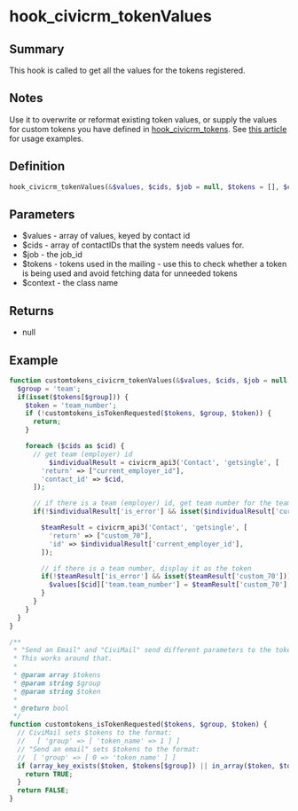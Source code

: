 # hook_civicrm_tokenValues

## Summary

This hook is called to get all the values for the tokens registered.

## Notes

Use it to overwrite or reformat existing token values, or supply the values
for custom tokens you have defined in
[hook_civicrm_tokens](hook_civicrm_tokens.md). See [this
article](https://civicrm.org/blog/colemanw/create-your-own-tokens-for-fun-and-profit) for
usage examples.

## Definition

```php
hook_civicrm_tokenValues(&$values, $cids, $job = null, $tokens = [], $context = null)
```

## Parameters

- $values - array of values, keyed by contact id
- $cids - array of contactIDs that the system needs values for.
- $job - the job_id
- $tokens - tokens used in the mailing - use this to check whether a
  token is being used and avoid fetching data for unneeded tokens
- $context - the class name

## Returns

- null

## Example

```php
function customtokens_civicrm_tokenValues(&$values, $cids, $job = null, $tokens = [], $context = null) {
  $group = 'team';
  if(isset($tokens[$group])) {
    $token = 'team_number';
    if (!customtokens_isTokenRequested($tokens, $group, $token)) {
      return;
    }

    foreach ($cids as $cid) {
      // get team (employer) id
          $individualResult = civicrm_api3('Contact', 'getsingle', [
        'return' => ["current_employer_id"],
        'contact_id' => $cid,
      ]);

      // if there is a team (employer) id, get team number for the team (employer)
      if(!$individualResult['is_error'] && isset($individualResult['current_employer_id']) && strlen($individualResult['current_employer_id'])){

        $teamResult = civicrm_api3('Contact', 'getsingle', [
          'return' => ["custom_70"],
          'id' => $individualResult['current_employer_id'],
        ]);

        // if there is a team number, display it as the token
        if(!$teamResult['is_error'] && isset($teamResult['custom_70'])) {
          $values[$cid]['team.team_number'] = $teamResult['custom_70'];
        }
      }
    }
  }
}

/**
 * "Send an Email" and "CiviMail" send different parameters to the tokenValues hook (in CiviCRM 5.x).
 * This works around that.
 *
 * @param array $tokens
 * @param string $group
 * @param string $token
 *
 * @return bool
 */
function customtokens_isTokenRequested($tokens, $group, $token) {
  // CiviMail sets $tokens to the format:
  //   [ 'group' => [ 'token_name' => 1 ] ]
  // "Send an email" sets $tokens to the format:
  //  [ 'group' => [ 0 => 'token_name' ] ]
  if (array_key_exists($token, $tokens[$group]) || in_array($token, $tokens[$group])) {
    return TRUE;
  }
  return FALSE;
}
```
